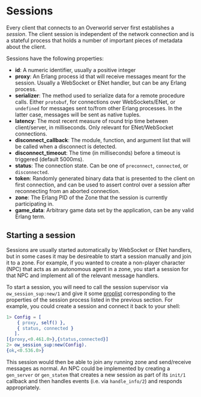 # Sessions
Every client that connects to an Overworld server first establishes a
_session_. The client session is independent of the network connection and is a
stateful process that holds a number of important pieces of metadata about the
client.

Sessions have the following properties:
* **id**: A numeric identifier, usually a positive integer
* **proxy**: An Erlang process id that will receive messages meant for the
  session. Usually a WebSocket or ENet handler, but can be any Erlang process.
* **serializer**: The method used to serialize data for a remote procedure
  calls. Either `protobuf`, for connections over WebSockets/ENet, or
  `undefined` for messages sent to/from other Erlang processes. In the latter
  case, messages will be sent as native tuples. 
* **latency**: The most recent measure of round trip time between
  client/server, in milliseconds. Only relevant for ENet/WebSocket connections.
* **disconnect_callback**: The module, function, and argument list that will be
  called when a disconnect is detected.
* **disconnect_timeout**: The time (in milliseconds) before a timeout is triggered (default 5000ms).
* **status**: The connection state. Can be one of `preconnect`, `connected`, or `disconnected`.
* **token**: Randomly generated binary data that is presented to the client on
  first connection, and can be used to assert control over a session after
  reconnecting from an aborted connection.
* **zone**: The Erlang PID of the Zone that the session is currently participating in.
* **game_data**: Arbitrary game data set by the application, can be any valid Erlang term.

## Starting a session
Sessions are usually started automatically by WebSocket or ENet handlers, but
in some cases it may be desireable to start a session manually and join it to a
zone. For example, if you wanted to create a non-player character (NPC) that
acts as an autonomous agent in a zone, you start a session for that NPC and
implement all of the relevant message handlers.

To start a session, you will need to call the session supervisor via
`ow_session_sup:new/1` and give it some
[proplist](https://www.erlang.org/docs/26/man/proplists) corresponding to the
properties of the session process listed in the previous section. For example,
you could create a session and connect it back to your shell: 

```erlang
1> Config = [
    { proxy, self() },
    { status, connected }
   ].
[{proxy,<0.461.0>},{status,connected}]
2> ow_session_sup:new(Config).
{ok,<0.536.0>}
```

This session would then be able to join any running zone and send/receive
messages as normal. An NPC could be implemented by creating a `gen_server` or
`gen_statem` that creates a new session as part of its `init/1` callback and
then handles events (i.e. via `handle_info/2`) and responds appropriately.
